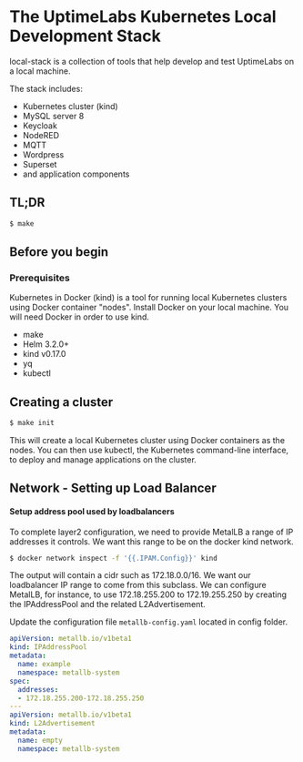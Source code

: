 # The UptimeLabs Kubernetes Local Development Stack

local-stack is a collection of tools that help develop and test UptimeLabs on a local machine.

The stack includes:
- Kubernetes cluster (kind)
- MySQL server 8
- Keycloak
- NodeRED
- MQTT
- Wordpress
- Superset
- and application components

## TL;DR

```bash
$ make
```

## Before you begin

### Prerequisites

Kubernetes in Docker (kind) is a tool for running local Kubernetes clusters using Docker container "nodes".
Install Docker on your local machine. You will need Docker in order to use kind.

- make
- Helm 3.2.0+
- kind v0.17.0
- yq
- kubectl

## Creating a cluster

```bash
$ make init
```

This will create a local Kubernetes cluster using Docker containers as the nodes. You can then use kubectl, the Kubernetes command-line interface, to deploy and manage applications on the cluster.

## Network - Setting up Load Balancer

#### Setup address pool used by loadbalancers

To complete layer2 configuration, we need to provide MetalLB a range of IP addresses it controls. We want this range to be on the docker kind network.

```bash
$ docker network inspect -f '{{.IPAM.Config}}' kind
```

The output will contain a cidr such as 172.18.0.0/16. We want our loadbalancer IP range to come from this subclass. We can configure MetalLB, for instance, to use 172.18.255.200 to 172.19.255.250 by creating the IPAddressPool and the related L2Advertisement.

Update the configuration file `metallb-config.yaml` located in config folder.

```yaml
apiVersion: metallb.io/v1beta1
kind: IPAddressPool
metadata:
  name: example
  namespace: metallb-system
spec:
  addresses:
  - 172.18.255.200-172.18.255.250
---
apiVersion: metallb.io/v1beta1
kind: L2Advertisement
metadata:
  name: empty
  namespace: metallb-system
```
